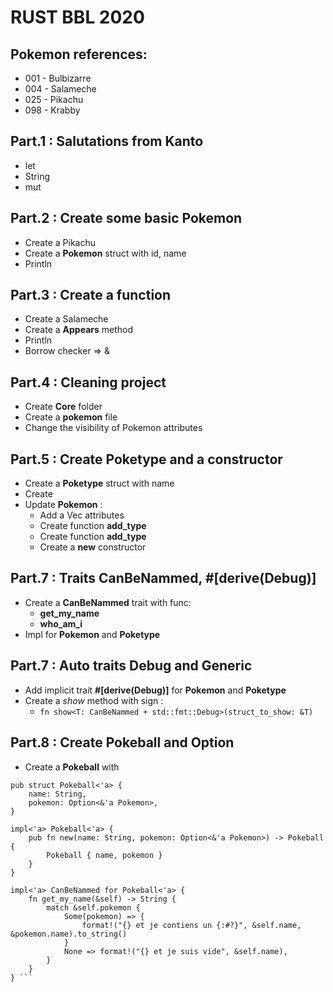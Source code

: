 # RUST BBL 2020
## Pokemon references:

- 001 - Bulbizarre 
- 004 - Salameche
- 025 - Pikachu
- 098 - Krabby


## Part.1 : Salutations from Kanto

- let
- String
- mut


## Part.2 : Create some basic Pokemon

- Create a Pikachu
- Create a **Pokemon** struct with id, name
- Println

## Part.3 : Create a function

- Create a Salameche
- Create a **Appears** method
- Println
- Borrow checker => &


## Part.4 : Cleaning project

- Create **Core** folder
- Create a **pokemon** file
- Change the visibility of Pokemon attributes

## Part.5 : Create Poketype and a constructor

- Create a **Poketype** struct with name
- Create 
- Update **Pokemon** :
    - Add a Vec<Poketype> attributes
    - Create function **add_type**
    - Create function **add_type**
    - Create a **new** constructor


## Part.7 : Traits CanBeNammed, #[derive(Debug)]

- Create a **CanBeNammed** trait with func:
    - **get_my_name**
    - **who_am_i**
- Impl for **Pokemon** and **Poketype**

## Part.7 : Auto traits Debug and Generic

- Add implicit trait **#[derive(Debug)]** for **Pokemon** and **Poketype**
- Create a *show* method with sign :
    - ```fn show<T: CanBeNammed + std::fmt::Debug>(struct_to_show: &T)``` 

## Part.8 :  Create Pokeball and Option

- Create a **Pokeball** with 
```#[derive(Debug)]
pub struct Pokeball<'a> {
    name: String,
    pokemon: Option<&'a Pokemon>,
}

impl<'a> Pokeball<'a> {
    pub fn new(name: String, pokemon: Option<&'a Pokemon>) -> Pokeball {
        Pokeball { name, pokemon }
    }
}

impl<'a> CanBeNammed for Pokeball<'a> {
    fn get_my_name(&self) -> String {
        match &self.pokemon {
            Some(pokemon) => {
                format!("{} et je contiens un {:#?}", &self.name, &pokemon.name).to_string()
            }
            None => format!("{} et je suis vide", &self.name),
        }
    }
} ```

